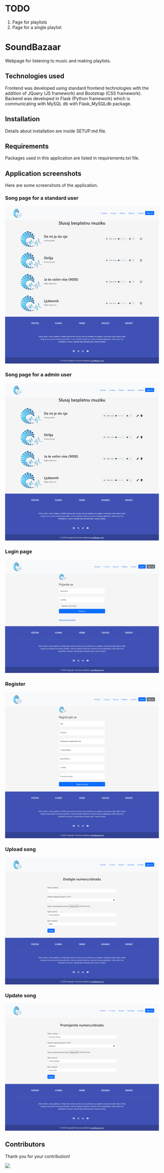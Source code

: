# TODO

1. Page for playlists
2. Page for a single playlist

# SoundBazaar

Webpage for listening to music and making playlists.

## Technologies used

Frontend was developed using standard frontend technologies with the addition of JQuery (JS framework) and Bootstrap (CSS framework). Backend was developed in Flask (Python framework) which is communicating with MySQL db with Flask_MySQLdb package.

## Installation

Details about installation are inside SETUP.md file.

## Requirements

Packages used in this application are listed in requirements.txt file.

## Application screenshots

Here are some screenshots of the application.

### Song page for a standard user

![alt text](https://github.com/Balsa-Dogandzic/SoundBazaar/blob/main/docs/SS/user_songs.png?raw=true)

### Song page for a admin user

![alt text](https://github.com/Balsa-Dogandzic/SoundBazaar/blob/main/docs/SS/admin_songs.png?raw=true)

### Login page

![alt text](https://github.com/Balsa-Dogandzic/SoundBazaar/blob/main/docs/SS/login.png?raw=true)

### Register

![alt text](https://github.com/Balsa-Dogandzic/SoundBazaar/blob/main/docs/SS/signup.png?raw=true)

### Upload song

![alt text](https://github.com/Balsa-Dogandzic/SoundBazaar/blob/main/docs/SS/upload_song.png?raw=true)

### Update song

![alt text](https://github.com/Balsa-Dogandzic/SoundBazaar/blob/main/docs/SS/update_song.png?raw=true)

## Contributors

Thank you for your contribution!

<a href="https://github.com/Balsa-Dogandzic/E-Library/graphs/contributors">
  <img src="https://contrib.rocks/image?repo=Balsa-Dogandzic/E-Library" />
</a>
